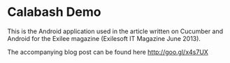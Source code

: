Calabash Demo
=============

This is the Android application used in the article written on Cucumber and 
Android for the Exilee magazine (Exilesoft IT Magazine June 2013).

The accompanying blog post can be found here http://goo.gl/x4s7UX
